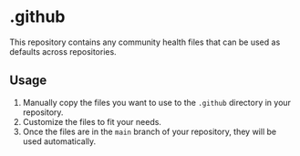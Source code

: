 # .github

This repository contains any community health files that can be used as defaults across repositories.

## Usage

1. Manually copy the files you want to use to the `.github` directory in your repository.
2. Customize the files to fit your needs.
3. Once the files are in the `main` branch of your repository, they will be used automatically.
